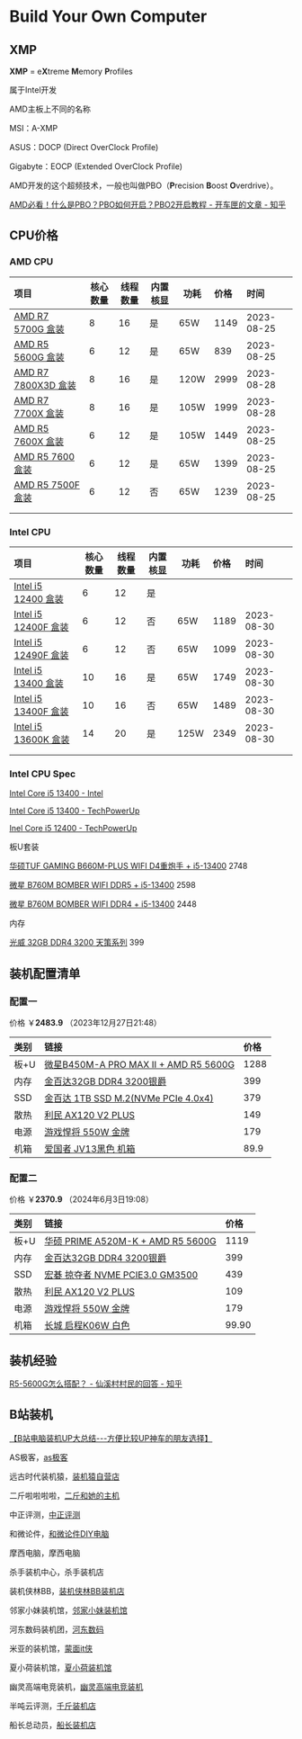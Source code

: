 # Build Your Own Computer



## XMP

**XMP** = e**X**treme **M**emory **P**rofiles

属于Intel开发



AMD主板上不同的名称

MSI：A-XMP

ASUS：DOCP (Direct OverClock Profile)

Gigabyte：EOCP (Extended OverClock Profile)

AMD开发的这个超频技术，一般也叫做PBO（**P**recision **B**oost **O**verdrive）。

[AMD必看！什么是PBO？PBO如何开启？PBO2开启教程 - 开车匣的文章 - 知乎](https://zhuanlan.zhihu.com/p/375665927)



## CPU价格

### AMD CPU

|项目|核心数量|线程数量|内置核显 |功耗|价格|时间 |
|:-----|---|---|---|---|:-----|:-----|
|[AMD R7 5700G 盒装](https://item.jd.com/100012989117.html)|8|16|是|65W|1149|2023-08-25|
|[AMD R5 5600G 盒装](https://item.jd.com/100012989127.html)|6|12|是|65W |839|2023-08-25|
|[AMD R7 7800X3D 盒装](https://item.jd.com/100046394400.html)|8|16|是|120W|2999|2023-08-28|
|[AMD R7 7700X 盒装](https://item.jd.com/100039537657.html)|8|16|是|105W|1999|2023-08-28 |
|[AMD R5 7600X 盒装](https://item.jd.com/100039537655.html)|6|12|是|105W |1449|2023-08-25|
|[AMD R5 7600 盒装](https://item.jd.com/100051589597.html) |6|12|是|65W|1399|2023-08-25|
|[AMD R5 7500F 盒装](https://item.jd.com/100059227024.html)|6|12|否|65W|1239|2023-08-25|
|  |   |   |  |  |  |  |
|      |   |   |   |   |      |      |


### Intel CPU

|项目|核心数量|线程数量|内置核显 |功耗|价格|时间 |
|:-----|---|---|---|---|:-----|:-----|
|[Intel i5 12400 盒装](https://item.jd.com/10027670672823.html#crumb-wrap)|6|12|是|  |  |  |
|[Intel i5 12400F 盒装](https://item.jd.com/100031035610.html)|6 |12|否|65W |1189|2023-08-30|
|[Intel i5 12490F 盒装](https://item.jd.com/100037299996.html)|6|12|否|65W|1099|2023-08-30|
|[Intel i5 13400 盒装](https://item.jd.com/100049450205.html)|10|16|是|65W|1749|2023-08-30|
|[Intel i5 13400F 盒装](https://item.jd.com/100049450275.html)|10|16|否|65W|1489|2023-08-30|
|[Intel i5 13600K 盒装](https://item.jd.com/100040185485.html)|14|20|是|125W|2349|2023-08-30|
|  |   |   |  |  |  |  |
|      |   |   |   |   |      |      |


### Intel CPU Spec

[Intel Core i5 13400 - Intel](https://ark.intel.com/content/www/us/en/ark/products/230495/intel-core-i5-13400-processor-20m-cache-up-to-4-60-ghz.html)

[Intel Core i5 13400 - TechPowerUp](https://www.techpowerup.com/cpu-specs/core-i5-13400.c2994)

[Inel Core i5 12400 - TechPowerUp](https://www.techpowerup.com/cpu-specs/core-i5-12400.c2549)


板U套装

[华硕TUF GAMING B660M-PLUS WIFI D4重炮手 + i5-13400](https://item.jd.com/100051521451.html#crumb-wrap) 2748

[微星 B760M BOMBER WIFI DDR5 + i5-13400](https://item.jd.com/100061604139.html#) 2598

[微星 B760M BOMBER WIFI DDR4 + i5-13400](https://item.jd.com/100042247532.html#crumb-wrap) 2448


内存

[光威 32GB DDR4 3200 天策系列](https://item.jd.com/100022451588.html#crumb-wrap) 399


## 装机配置清单

### 配置一


价格 ￥**2483.9** （2023年12月27日21:48）

|类别|链接|价格|
|:-----|:-----|:-----|
|板+U|[微星B450M-A PRO MAX II + AMD R5 5600G](https://item.jd.com/100069369338.html)|1288|
|内存|[金百达32GB DDR4 3200银爵](https://item.jd.com/100007177599.html)|399|
|SSD|[金百达 1TB SSD M.2(NVMe PCIe 4.0x4)](https://item.jd.com/100050170596.html)|379|
|散热 |[利民 AX120 V2 PLUS](https://item.jd.com/100011850860.html#)|149|
|电源 |[游戏悍将 550W 金牌](https://item.jd.com/100078330677.html)|179|
|机箱 |[爱国者 JV13黑色 机箱](https://item.jd.com/100061121082.html#) |89.9 |

### 配置二


价格 ￥**2370.9** （2024年6月3日19:08）

| 类别  | 链接                                                                       | 价格    |
| :-- | :----------------------------------------------------------------------- | :---- |
| 板+U | [华硕 PRIME A520M-K + AMD R5 5600G](https://item.jd.com/100061469956.html) | 1119  |
| 内存  | [金百达32GB DDR4 3200银爵](https://item.jd.com/100007177599.html)             | 399   |
| SSD | [宏碁 掠夺者 NVME PCIE3.0 GM3500](https://item.jd.com/100011580275.html)      | 439   |
| 散热  | [利民 AX120 V2 PLUS](https://item.jd.com/100006525699.html#)               | 109   |
| 电源  | [游戏悍将 550W 金牌](https://item.jd.com/100078330677.html)                    | 179   |
| 机箱  | [长城 启程K06W 白色](https://item.jd.com/100053762815.html)                    | 99.90 |






## 装机经验

[R5-5600G怎么搭配？ - 仙溪村村民的回答 - 知乎](https://www.zhihu.com/question/485256886/answer/3137539970)


## B站装机

[【B站电脑装机UP大总结---方便比较UP神车的朋友选择】](https://www.bilibili.com/video/BV1LD4y1J7Ly/?share_source=copy_web&vd_source=eff6214d4429afad84b6a122ad71c441)

AS极客，[as极客](https://mlf888.taobao.com/?spm=a1z10.1-c.0.0.4bc27839q39aKb)

远古时代装机猿，[装机猿自营店](https://zjyzyd.taobao.com/?spm=a1z10.1-c-s.0.0.2c6f6272P0cNQj)

二斤啦啦啦啦，[二斤和她的主机](https://ejhtdzj.taobao.com/?spm=a1z10.1-c.0.0.3d635ac5mYaGbt)

中正评测，[中正评测](https://zzpcgfd.taobao.com/?spm=a1z10.1-c-s.0.0.34a46a27QwuK3C)

和微论件，[和微论件DIY电脑](https://shop461754287.taobao.com/?spm=a1z10.1-c-s.0.0.98d26a85szFHDa)

摩西电脑，摩西电脑

杀手装机中心，杀手装机店

装机侠林BB，[装机侠林BB装机店](https://shop335658483.taobao.com/?spm=a1z10.1-c-s.0.0.353356bboTzXZm)

邻家小妹装机馆，[邻家小妹装机馆](https://ljxmzjg.taobao.com/?spm=a1z10.1-c-s.0.0.28233d03hF9LE4)

河东数码装机团，[河东数码](https://shop253280683.taobao.com/?spm=a1z10.1-c.0.0.687e51d1MPhDYV)

米亚的装机馆，[蒙面it侠](https://shop34713089.taobao.com/?spm=a1z10.1-c-s.0.0.1de271ffU7tTfd)

夏小荷装机馆，[夏小荷装机馆](https://xxhzjg.taobao.com/?spm=a1z10.1-c-s.0.0.64f317b60kElua)

幽灵高端电竞装机，[幽灵高端电竞装机](https://shop231842667.taobao.com/?spm=a1z10.1-c-s.0.0.44443ddasLwycB)

半吨云评测，[千斤装机店](https://shop405835377.taobao.com/?spm=a1z10.1-c.0.0.3bab12deZbokFL)

船长总动员，[船长装机店](https://shop487814952.taobao.com/?spm=a1z10.1-c.0.0.707116ca5VbPxl)



